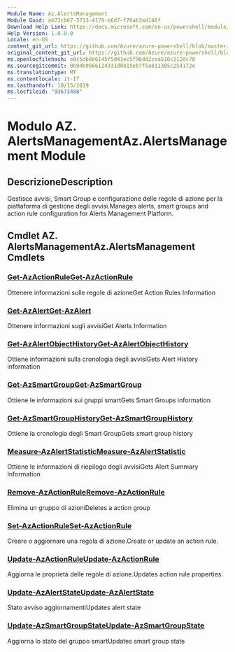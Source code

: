 ```yaml
---
Module Name: Az.AlertsManagement
Module Guid: ab73cb67-5713-4179-b6d7-f76ab3ad148f
Download Help Link: https://docs.microsoft.com/en-us/powershell/module/az.alertsmanagement
Help Version: 1.0.0.0
Locale: en-US
content_git_url: https://github.com/Azure/azure-powershell/blob/master/src/AlertsManagement/AlertsManagement/help/Az.AlertsManagement.md
original_content_git_url: https://github.com/Azure/azure-powershell/blob/master/src/AlertsManagement/AlertsManagement/help/Az.AlertsManagement.md
ms.openlocfilehash: e8c5db8e6145f5d41ec5f96dd2cea510c212dc70
ms.sourcegitcommit: 0b94b9566124331d0b15eb7f5a811305c254172e
ms.translationtype: MT
ms.contentlocale: it-IT
ms.lasthandoff: 10/15/2019
ms.locfileid: "93673480"
---
```

# <span data-ttu-id="9d65e-101">Modulo AZ. AlertsManagement</span><span class="sxs-lookup"><span data-stu-id="9d65e-101">Az.AlertsManagement Module</span></span>
## <span data-ttu-id="9d65e-102">Descrizione</span><span class="sxs-lookup"><span data-stu-id="9d65e-102">Description</span></span>
<span data-ttu-id="9d65e-103">Gestisce avvisi, Smart Group e configurazione delle regole di azione per la piattaforma di gestione degli avvisi.</span><span class="sxs-lookup"><span data-stu-id="9d65e-103">Manages alerts, smart groups and action rule configuration for Alerts Management Platform.</span></span>

## <span data-ttu-id="9d65e-104">Cmdlet AZ. AlertsManagement</span><span class="sxs-lookup"><span data-stu-id="9d65e-104">Az.AlertsManagement Cmdlets</span></span>
### [<span data-ttu-id="9d65e-105">Get-AzActionRule</span><span class="sxs-lookup"><span data-stu-id="9d65e-105">Get-AzActionRule</span></span>](Get-AzActionRule.md)
<span data-ttu-id="9d65e-106">Ottenere informazioni sulle regole di azione</span><span class="sxs-lookup"><span data-stu-id="9d65e-106">Get Action Rules Information</span></span>

### [<span data-ttu-id="9d65e-107">Get-AzAlert</span><span class="sxs-lookup"><span data-stu-id="9d65e-107">Get-AzAlert</span></span>](Get-AzAlert.md)
<span data-ttu-id="9d65e-108">Ottenere informazioni sugli avvisi</span><span class="sxs-lookup"><span data-stu-id="9d65e-108">Get Alerts Information</span></span>

### [<span data-ttu-id="9d65e-109">Get-AzAlertObjectHistory</span><span class="sxs-lookup"><span data-stu-id="9d65e-109">Get-AzAlertObjectHistory</span></span>](Get-AzAlertObjectHistory.md)
<span data-ttu-id="9d65e-110">Ottiene informazioni sulla cronologia degli avvisi</span><span class="sxs-lookup"><span data-stu-id="9d65e-110">Gets Alert History information</span></span>

### [<span data-ttu-id="9d65e-111">Get-AzSmartGroup</span><span class="sxs-lookup"><span data-stu-id="9d65e-111">Get-AzSmartGroup</span></span>](Get-AzSmartGroup.md)
<span data-ttu-id="9d65e-112">Ottiene le informazioni sui gruppi smart</span><span class="sxs-lookup"><span data-stu-id="9d65e-112">Gets Smart Groups information</span></span>

### [<span data-ttu-id="9d65e-113">Get-AzSmartGroupHistory</span><span class="sxs-lookup"><span data-stu-id="9d65e-113">Get-AzSmartGroupHistory</span></span>](Get-AzSmartGroupHistory.md)
<span data-ttu-id="9d65e-114">Ottiene la cronologia degli Smart Group</span><span class="sxs-lookup"><span data-stu-id="9d65e-114">Gets smart group history</span></span>

### [<span data-ttu-id="9d65e-115">Measure-AzAlertStatistic</span><span class="sxs-lookup"><span data-stu-id="9d65e-115">Measure-AzAlertStatistic</span></span>](Measure-AzAlertStatistic.md)
<span data-ttu-id="9d65e-116">Ottiene le informazioni di riepilogo degli avvisi</span><span class="sxs-lookup"><span data-stu-id="9d65e-116">Gets Alert Summary Information</span></span>

### [<span data-ttu-id="9d65e-117">Remove-AzActionRule</span><span class="sxs-lookup"><span data-stu-id="9d65e-117">Remove-AzActionRule</span></span>](Remove-AzActionRule.md)
<span data-ttu-id="9d65e-118">Elimina un gruppo di azioni</span><span class="sxs-lookup"><span data-stu-id="9d65e-118">Deletes a action group</span></span>

### [<span data-ttu-id="9d65e-119">Set-AzActionRule</span><span class="sxs-lookup"><span data-stu-id="9d65e-119">Set-AzActionRule</span></span>](Set-AzActionRule.md)
<span data-ttu-id="9d65e-120">Creare o aggiornare una regola di azione.</span><span class="sxs-lookup"><span data-stu-id="9d65e-120">Create or update an action rule.</span></span>

### [<span data-ttu-id="9d65e-121">Update-AzActionRule</span><span class="sxs-lookup"><span data-stu-id="9d65e-121">Update-AzActionRule</span></span>](Update-AzActionRule.md)
<span data-ttu-id="9d65e-122">Aggiorna le proprietà delle regole di azione.</span><span class="sxs-lookup"><span data-stu-id="9d65e-122">Updates action rule properties.</span></span>

### [<span data-ttu-id="9d65e-123">Update-AzAlertState</span><span class="sxs-lookup"><span data-stu-id="9d65e-123">Update-AzAlertState</span></span>](Update-AzAlertState.md)
<span data-ttu-id="9d65e-124">Stato avviso aggiornamenti</span><span class="sxs-lookup"><span data-stu-id="9d65e-124">Updates alert state</span></span>

### [<span data-ttu-id="9d65e-125">Update-AzSmartGroupState</span><span class="sxs-lookup"><span data-stu-id="9d65e-125">Update-AzSmartGroupState</span></span>](Update-AzSmartGroupState.md)
<span data-ttu-id="9d65e-126">Aggiorna lo stato del gruppo smart</span><span class="sxs-lookup"><span data-stu-id="9d65e-126">Updates smart group state</span></span>

